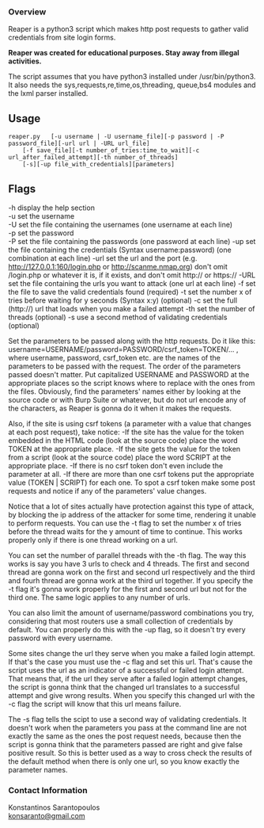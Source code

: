 ### Overview

Reaper is a python3 script which makes http post requests to gather valid credentials from site login forms.

**Reaper was created for educational purposes. Stay away from illegal activities.**

The script assumes that you have python3 installed under /usr/bin/python3. It also needs the sys,requests,re,time,os,threading,
queue,bs4 modules and the lxml parser installed.

## Usage

```
reaper.py	[-u username | -U username_file][-p password | -P password_file][-url url | -URL url_file]
	[-f save_file][-t number_of_tries:time_to_wait][-c url_after_failed_attempt][-th number_of_threads]
	[-s][-up file_with_credentials][parameters]
```

## Flags

-h display the help section  
-u set the username  
-U set the file containing the usernames (one username at each line)  
-p set the password  
-P set the file containing the passwords (one password at each line)
-up set the file containing the credentials (Syntax username:password) (one combination at each line)
-url set the url and the port (e.g. http://127.0.0.1:160/login.php or http://scanme.nmap.org)
	don't omit /login.php or whatever it is, if it exists, and don't omit http:// or https://
-URL set the file containing the urls you want to attack (one url at each line)
-f set the file to save the valid credentials found 						(required)
-t set the number x of tries before waiting for y seconds (Syntax x:y) 				(optional)
-c set the full (http://) url that loads when you make a failed attempt
-th set the number of threads									(optional)
-s use a second method of validating credentials						(optional)

Set the parameters to be passed along with the http requests. Do it like this:
username=USERNAME/password=PASSWORD/csrf_token=TOKEN/... , where username, password, csrf_token etc. are the names of the
parameters to be passed with the request. The order of the parameters passed doesn't matter. Put capitalized USERNAME
and PASSWORD at the appropriate places so the script knows where to replace with the ones from the files. Obviously, find
the parameters' names either by looking at the source code or with Burp Suite or whatever, but do not url encode any of the
characters, as Reaper is gonna do it when it makes the requests.

Also, if the site is using csrf tokens (a parameter with a value that changes at each post request), take notice:
-If the site has the value for the token embedded in the HTML code (look at the source code) place the word TOKEN at the
 appropriate place.
-If the site gets the value for the token from a script (look at the source code) place the word SCRIPT at the appropriate place.
-If there is no csrf token don't even include the parameter at all.
-If there are more than one csrf tokens put the appropriate value (TOKEN | SCRIPT) for each one.
To spot a csrf token make some post requests and notice if any of the parameters' value changes.

Notice that a lot of sites actually have protection against this type of attack, by blocking the ip address of the attacker for
some time, rendering it unable to perform requests. You can use the -t flag to set the number x of tries before the thread waits
for the y amount of time to continue. This works properly only if there is one thread working on a url.

You can set the number of parallel threads with the -th flag. The way this works is say you have 3 urls to check and 4 threads.
The first and second thread are gonna work on the first and second url respectively and the third and fourh thread are gonna
work at the third url together. If you specify the -t flag it's gonna work properly for the first and second url but not for
the third one. The same logic applies to any number of urls.

You can also limit the amount of username/password combinations you try, considering that most routers use a small collection
of credentials by default. You can properly do this with the -up flag, so it doesn't try every password with every username.

Some sites change the url they serve when you make a failed login attempt. If that's the case you must use the -c flag and set
this url. That's cause the script uses the url as an indicator of a successful or failed login attempt. That means that, if the
url they serve after a failed login attempt changes, the script is gonna think that the changed url translates to a successful
attempt and give wrong results. When you specify this changed url with the -c flag the script will know that this url means
failure.

The -s flag tells the scipt to use a second way of validating credentials. It doesn't work when the parameters you pass at the
command line are not exactly the same as the ones the post request needs, because then the script is gonna think that the
parameters passed are right and give false positive result. So this is better used as a way to cross check the results of the
default method when there is only one url, so you know exactly the parameter names.

### Contact Information

Konstantinos Sarantopoulos  
konsaranto@gmail.com
